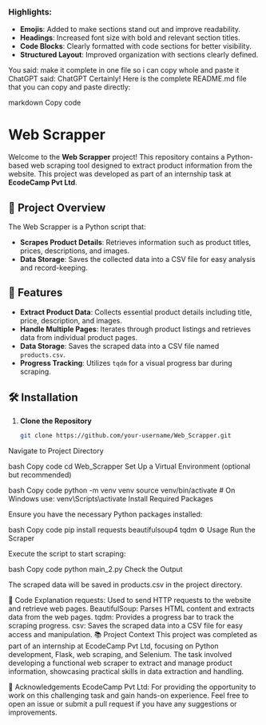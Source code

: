 ### Highlights:

- **Emojis**: Added to make sections stand out and improve readability.
- **Headings**: Increased font size with bold and relevant section titles.
- **Code Blocks**: Clearly formatted with code sections for better visibility.
- **Structured Layout**: Improved organization with sections clearly defined.





You said:
make it complete in one file so i can copy whole and paste it
ChatGPT said:
ChatGPT
Certainly! Here is the complete README.md file that you can copy and paste directly:

markdown
Copy code
# Web Scrapper

Welcome to the **Web Scrapper** project! This repository contains a Python-based web scraping tool designed to extract product information from the website. This project was developed as part of an internship task at **EcodeCamp Pvt Ltd**.

## 📝 Project Overview

The Web Scrapper is a Python script that:

- **Scrapes Product Details**: Retrieves information such as product titles, prices, descriptions, and images.
- **Data Storage**: Saves the collected data into a CSV file for easy analysis and record-keeping.

## 🚀 Features

- **Extract Product Data**: Collects essential product details including title, price, description, and images.
- **Handle Multiple Pages**: Iterates through product listings and retrieves data from individual product pages.
- **Data Storage**: Saves the scraped data into a CSV file named `products.csv`.
- **Progress Tracking**: Utilizes `tqdm` for a visual progress bar during scraping.

## 🛠️ Installation

1. **Clone the Repository**

   ```bash
   git clone https://github.com/your-username/Web_Scrapper.git
Navigate to Project Directory

bash
Copy code
cd Web_Scrapper
Set Up a Virtual Environment (optional but recommended)

bash
Copy code
python -m venv venv
source venv/bin/activate  # On Windows use: venv\Scripts\activate
Install Required Packages

Ensure you have the necessary Python packages installed:

bash
Copy code
pip install requests beautifulsoup4 tqdm
⚙️ Usage
Run the Scraper

Execute the script to start scraping:

bash
Copy code
python main_2.py
Check the Output

The scraped data will be saved in products.csv in the project directory.

🧩 Code Explanation
requests: Used to send HTTP requests to the website and retrieve web pages.
BeautifulSoup: Parses HTML content and extracts data from the web pages.
tqdm: Provides a progress bar to track the scraping progress.
csv: Saves the scraped data into a CSV file for easy access and manipulation.
📚 Project Context
This project was completed as part of an internship at EcodeCamp Pvt Ltd, focusing on Python development, Flask, web scraping, and Selenium. The task involved developing a functional web scraper to extract and manage product information, showcasing practical skills in data extraction and handling.

🙏 Acknowledgements
EcodeCamp Pvt Ltd: For providing the opportunity to work on this challenging task and gain hands-on experience.
Feel free to open an issue or submit a pull request if you have any suggestions or improvements.

